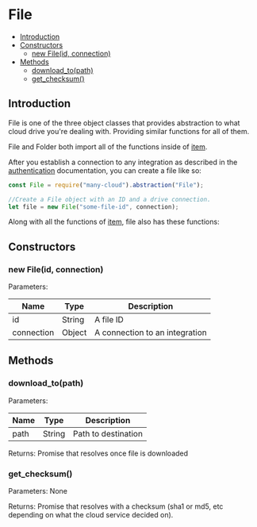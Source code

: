 # File

- [Introduction](#introduction)
- [Constructors](#constructors)
  * [new File(id, connection)](#new-fileid-connection)
- [Methods](#methods)
  * [download_to(path)](#download_topath)
  * [get_checksum()](#get_checksum)

## Introduction

File is one of the three object classes that provides abstraction to what cloud drive you're dealing with. Providing similar functions for all of them.

File and Folder both import all of the functions inside of [item](item.md).

After you establish a connection to any integration as described in the [authentication](authentication.md) documentation, you can create a file like so:
```js
const File = require("many-cloud").abstraction("File");

//Create a File object with an ID and a drive connection.
let file = new File("some-file-id", connection);
```

Along with all the functions of [item](item.md), file also has these functions:

## Constructors

### new File(id, connection)

Parameters:

| Name | Type | Description |
|--|--|--|
| id | String | A file ID |
| connection | Object | A connection to an integration |

## Methods

### download_to(path)

Parameters:

| Name | Type | Description |
| -- | -- | -- |
| path | String | Path to destination |

Returns: Promise that resolves once file is downloaded

### get_checksum()

Parameters: None

Returns: Promise that resolves with a checksum (sha1 or md5, etc depending on what the cloud service decided on).
